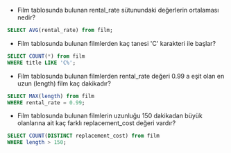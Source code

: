 - Film tablosunda bulunan rental_rate sütunundaki değerlerin ortalaması nedir?
```SQL
SELECT AVG(rental_rate) from film;
```
- Film tablosunda bulunan filmlerden kaç tanesi 'C' karakteri ile başlar?
```SQL
SELECT COUNT(*) from film
WHERE title LIKE 'C%';
```
- Film tablosunda bulunan filmlerden rental_rate değeri 0.99 a eşit olan en uzun (length) film kaç dakikadır?
```SQL
SELECT MAX(length) from film
WHERE rental_rate = 0.99;
```
- Film tablosunda bulunan filmlerin uzunluğu 150 dakikadan büyük olanlarına ait kaç farklı replacement_cost değeri vardır?
```SQL
SELECT COUNT(DISTINCT replacement_cost) from film
WHERE length > 150;
```
